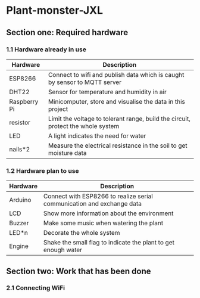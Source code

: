 # Plant-monster-JXL
## Section one: Required hardware
### 1.1 Hardware already in use
|Hardware |Description |
| --- | --- |
| ESP8266 | Connect to wifi and publish data which is caught by sensor to MQTT server |
| DHT22 | Sensor for temperature and humidity in air|
| Raspberry Pi | Minicomputer, store and visualise the data in this project|
| resistor | Limit the voltage to tolerant range, build the circuit, protect the whole system |
| LED | A light indicates the need for water |
| nails*2 | Measure the electrical resistance in the soil to get moisture data|
### 1.2 Hardware plan to use
|Hardware |Description |
| --- | --- |
| Arduino | Connect with ESP8266 to realize serial communication and exchange data |
| LCD | Show more information about the environment  |
| Buzzer | Make some music when watering the plant |
| LED*n | Decorate the whole system |
| Engine | Shake the small flag to indicate the plant to get enough water |
## Section two: Work that has been done
### 2.1 Connecting WiFi
